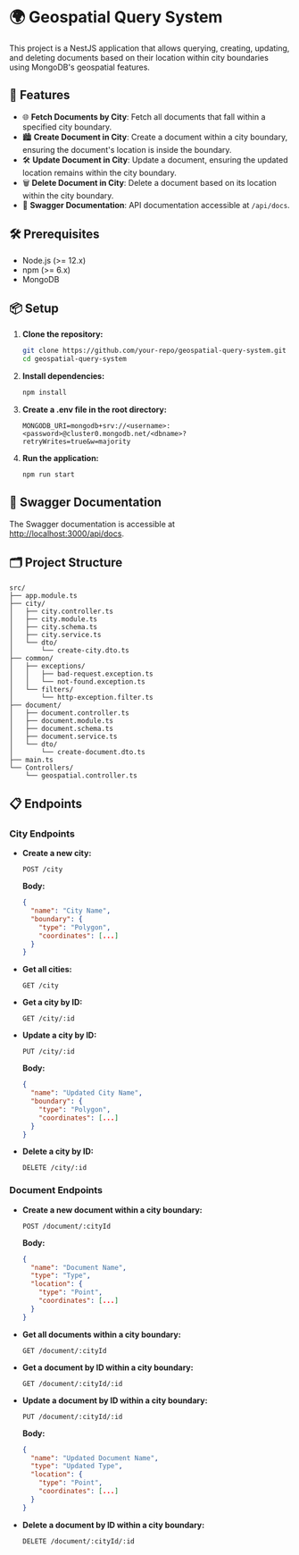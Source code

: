 # 🌍 Geospatial Query System

This project is a NestJS application that allows querying, creating, updating, and deleting documents based on their location within city boundaries using MongoDB's geospatial features.

## 🚀 Features

- 🌐 **Fetch Documents by City**: Fetch all documents that fall within a specified city boundary.
- 🏙️ **Create Document in City**: Create a document within a city boundary, ensuring the document's location is inside the boundary.
- 🛠️ **Update Document in City**: Update a document, ensuring the updated location remains within the city boundary.
- 🗑️ **Delete Document in City**: Delete a document based on its location within the city boundary.
- 📜 **Swagger Documentation**: API documentation accessible at `/api/docs`.

## 🛠️ Prerequisites

- Node.js (>= 12.x)
- npm (>= 6.x)
- MongoDB

## 📦 Setup

1. **Clone the repository:**

   ```sh
   git clone https://github.com/your-repo/geospatial-query-system.git
   cd geospatial-query-system
   ```

2. **Install dependencies:**

   ```sh
   npm install
   ```

3. **Create a .env file in the root directory:**

   ```env
   MONGODB_URI=mongodb+srv://<username>:<password>@cluster0.mongodb.net/<dbname>?retryWrites=true&w=majority
   ```

4. **Run the application:**

   ```sh
   npm run start
   ```

## 📜 Swagger Documentation

The Swagger documentation is accessible at [http://localhost:3000/api/docs](http://localhost:3000/api/docs).

## 🗂️ Project Structure

```plaintext
src/
├── app.module.ts
├── city/
│   ├── city.controller.ts
│   ├── city.module.ts
│   ├── city.schema.ts
│   ├── city.service.ts
│   └── dto/
│       └── create-city.dto.ts
├── common/
│   ├── exceptions/
│   │   ├── bad-request.exception.ts
│   │   └── not-found.exception.ts
│   └── filters/
│       └── http-exception.filter.ts
├── document/
│   ├── document.controller.ts
│   ├── document.module.ts
│   ├── document.schema.ts
│   ├── document.service.ts
│   └── dto/
│       └── create-document.dto.ts
├── main.ts
└── Controllers/
    └── geospatial.controller.ts
```

## 📋 Endpoints

### City Endpoints

- **Create a new city:**

  ```http
  POST /city
  ```

  **Body:**

  ```json
  {
    "name": "City Name",
    "boundary": {
      "type": "Polygon",
      "coordinates": [...]
    }
  }
  ```

- **Get all cities:**

  ```http
  GET /city
  ```

- **Get a city by ID:**

  ```http
  GET /city/:id
  ```

- **Update a city by ID:**

  ```http
  PUT /city/:id
  ```

  **Body:**

  ```json
  {
    "name": "Updated City Name",
    "boundary": {
      "type": "Polygon",
      "coordinates": [...]
    }
  }
  ```

- **Delete a city by ID:**

  ```http
  DELETE /city/:id
  ```

### Document Endpoints

- **Create a new document within a city boundary:**

  ```http
  POST /document/:cityId
  ```

  **Body:**

  ```json
  {
    "name": "Document Name",
    "type": "Type",
    "location": {
      "type": "Point",
      "coordinates": [...]
    }
  }
  ```

- **Get all documents within a city boundary:**

  ```http
  GET /document/:cityId
  ```

- **Get a document by ID within a city boundary:**

  ```http
  GET /document/:cityId/:id
  ```

- **Update a document by ID within a city boundary:**

  ```http
  PUT /document/:cityId/:id
  ```

  **Body:**

  ```json
  {
    "name": "Updated Document Name",
    "type": "Updated Type",
    "location": {
      "type": "Point",
      "coordinates": [...]
    }
  }
  ```

- **Delete a document by ID within a city boundary:**

  ```http
  DELETE /document/:cityId/:id
  ```
